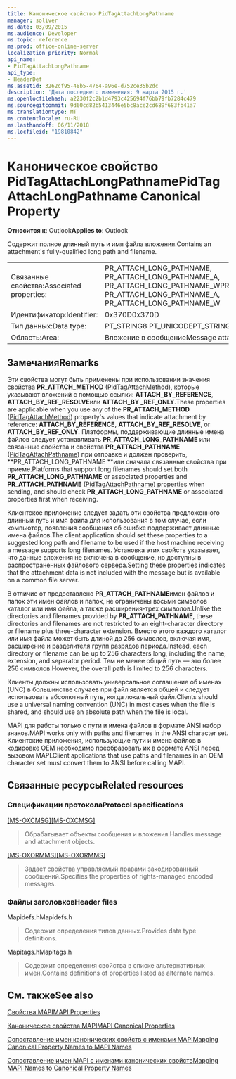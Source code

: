 ```yaml
---
title: Каноническое свойство PidTagAttachLongPathname
manager: soliver
ms.date: 03/09/2015
ms.audience: Developer
ms.topic: reference
ms.prod: office-online-server
localization_priority: Normal
api_name:
- PidTagAttachLongPathname
api_type:
- HeaderDef
ms.assetid: 3262cf95-48b5-4764-a96e-d752ce35b2dc
description: 'Дата последнего изменения: 9 марта 2015 г.'
ms.openlocfilehash: a2230f2c2b1d4793c425694f76bb79fb7284c479
ms.sourcegitcommit: 9d60cd82b5413446e5bc8ace2cd689f683fb41a7
ms.translationtype: MT
ms.contentlocale: ru-RU
ms.lasthandoff: 06/11/2018
ms.locfileid: "19810842"
---
```

# <a name="pidtagattachlongpathname-canonical-property"></a><span data-ttu-id="9b224-103">Каноническое свойство PidTagAttachLongPathname</span><span class="sxs-lookup"><span data-stu-id="9b224-103">PidTagAttachLongPathname Canonical Property</span></span>

  
  
<span data-ttu-id="9b224-104">**Относится к**: Outlook</span><span class="sxs-lookup"><span data-stu-id="9b224-104">**Applies to**: Outlook</span></span> 
  
<span data-ttu-id="9b224-105">Содержит полное длинный путь и имя файла вложения.</span><span class="sxs-lookup"><span data-stu-id="9b224-105">Contains an attachment's fully-qualified long path and filename.</span></span> 
  
|||
|:-----|:-----|
|<span data-ttu-id="9b224-106">Связанные свойства:</span><span class="sxs-lookup"><span data-stu-id="9b224-106">Associated properties:</span></span>  <br/> |<span data-ttu-id="9b224-107">PR_ATTACH_LONG_PATHNAME, PR_ATTACH_LONG_PATHNAME_A, PR_ATTACH_LONG_PATHNAME_W</span><span class="sxs-lookup"><span data-stu-id="9b224-107">PR_ATTACH_LONG_PATHNAME, PR_ATTACH_LONG_PATHNAME_A, PR_ATTACH_LONG_PATHNAME_W</span></span>  <br/> |
|<span data-ttu-id="9b224-108">Идентификатор:</span><span class="sxs-lookup"><span data-stu-id="9b224-108">Identifier:</span></span>  <br/> |<span data-ttu-id="9b224-109">0x370D</span><span class="sxs-lookup"><span data-stu-id="9b224-109">0x370D</span></span>  <br/> |
|<span data-ttu-id="9b224-110">Тип данных:</span><span class="sxs-lookup"><span data-stu-id="9b224-110">Data type:</span></span>  <br/> |<span data-ttu-id="9b224-111">PT_STRING8 PT_UNICODE</span><span class="sxs-lookup"><span data-stu-id="9b224-111">PT_STRING8, PT_UNICODE</span></span>  <br/> |
|<span data-ttu-id="9b224-112">Область:</span><span class="sxs-lookup"><span data-stu-id="9b224-112">Area:</span></span>  <br/> |<span data-ttu-id="9b224-113">Вложение в сообщение</span><span class="sxs-lookup"><span data-stu-id="9b224-113">Message attachment</span></span>  <br/> |
   
## <a name="remarks"></a><span data-ttu-id="9b224-114">Замечания</span><span class="sxs-lookup"><span data-stu-id="9b224-114">Remarks</span></span>

<span data-ttu-id="9b224-115">Эти свойства могут быть применены при использовании значения свойства **PR_ATTACH_METHOD** ([PidTagAttachMethod](pidtagattachmethod-canonical-property.md)), которые указывают вложений с помощью ссылки: **ATTACH_BY_REFERENCE**, **ATTACH_BY_REF_RESOLVE**или **ATTACH_BY _REF_ONLY**.</span><span class="sxs-lookup"><span data-stu-id="9b224-115">These properties are applicable when you use any of the **PR_ATTACH_METHOD** ([PidTagAttachMethod](pidtagattachmethod-canonical-property.md)) property's values that indicate attachment by reference: **ATTACH_BY_REFERENCE**, **ATTACH_BY_REF_RESOLVE**, or **ATTACH_BY_REF_ONLY**.</span></span> <span data-ttu-id="9b224-116">Платформы, поддерживающие длинные имена файлов следует устанавливать **PR_ATTACH_LONG_PATHNAME** или связанные свойства и свойства **PR_ATTACH_PATHNAME** ([PidTagAttachPathname](pidtagattachpathname-canonical-property.md)) при отправке и должен проверить, **PR_ATTACH_LONG_PATHNAME **или сначала связанные свойства при приеме.</span><span class="sxs-lookup"><span data-stu-id="9b224-116">Platforms that support long filenames should set both **PR_ATTACH_LONG_PATHNAME** or associated properties and **PR_ATTACH_PATHNAME** ([PidTagAttachPathname](pidtagattachpathname-canonical-property.md)) properties when sending, and should check **PR_ATTACH_LONG_PATHNAME** or associated properties first when receiving.</span></span> 
  
<span data-ttu-id="9b224-117">Клиентское приложение следует задать эти свойства предложенного длинный путь и имя файла для использования в том случае, если компьютер, появления сообщения об ошибке поддерживает длинные имена файлов.</span><span class="sxs-lookup"><span data-stu-id="9b224-117">The client application should set these properties to a suggested long path and filename to be used if the host machine receiving a message supports long filenames.</span></span> <span data-ttu-id="9b224-118">Установка этих свойств указывает, что данные вложения не включена в сообщение, но доступны в распространенных файлового сервера.</span><span class="sxs-lookup"><span data-stu-id="9b224-118">Setting these properties indicates that the attachment data is not included with the message but is available on a common file server.</span></span> 
  
<span data-ttu-id="9b224-119">В отличие от предоставлено **PR_ATTACH_PATHNAME**имен файлов и папок эти имен файлов и папок, не ограничены восьми символов каталог или имя файла, а также расширения-трех символов.</span><span class="sxs-lookup"><span data-stu-id="9b224-119">Unlike the directories and filenames provided by **PR_ATTACH_PATHNAME**, these directories and filenames are not restricted to an eight-character directory or filename plus three-character extension.</span></span> <span data-ttu-id="9b224-120">Вместо этого каждого каталог или имя файла может быть длиной до 256 символов, включая имя, расширение и разделителя групп разрядов периода.</span><span class="sxs-lookup"><span data-stu-id="9b224-120">Instead, each directory or filename can be up to 256 characters long, including the name, extension, and separator period.</span></span> <span data-ttu-id="9b224-121">Тем не менее общий путь — это более 256 символов.</span><span class="sxs-lookup"><span data-stu-id="9b224-121">However, the overall path is limited to 256 characters.</span></span> 
  
<span data-ttu-id="9b224-122">Клиенты должны использовать универсальное соглашение об именах (UNC) в большинстве случаев при файл является общей и следует использовать абсолютный путь, когда локальный файл.</span><span class="sxs-lookup"><span data-stu-id="9b224-122">Clients should use a universal naming convention (UNC) in most cases when the file is shared, and should use an absolute path when the file is local.</span></span>
  
<span data-ttu-id="9b224-123">MAPI для работы только с пути и имена файлов в формате ANSI набор знаков.</span><span class="sxs-lookup"><span data-stu-id="9b224-123">MAPI works only with paths and filenames in the ANSI character set.</span></span> <span data-ttu-id="9b224-124">Клиентские приложения, использующие пути и имена файлов в кодировке OEM необходимо преобразовать их в формате ANSI перед вызовом MAPI.</span><span class="sxs-lookup"><span data-stu-id="9b224-124">Client applications that use paths and filenames in an OEM character set must convert them to ANSI before calling MAPI.</span></span> 
  
## <a name="related-resources"></a><span data-ttu-id="9b224-125">Связанные ресурсы</span><span class="sxs-lookup"><span data-stu-id="9b224-125">Related resources</span></span>

### <a name="protocol-specifications"></a><span data-ttu-id="9b224-126">Спецификации протокола</span><span class="sxs-lookup"><span data-stu-id="9b224-126">Protocol specifications</span></span>

<span data-ttu-id="9b224-127">[[MS-OXCMSG]](http://msdn.microsoft.com/library/7fd7ec40-deec-4c06-9493-1bc06b349682%28Office.15%29.aspx)</span><span class="sxs-lookup"><span data-stu-id="9b224-127">[[MS-OXCMSG]](http://msdn.microsoft.com/library/7fd7ec40-deec-4c06-9493-1bc06b349682%28Office.15%29.aspx)</span></span>
  
> <span data-ttu-id="9b224-128">Обрабатывает объекты сообщения и вложения.</span><span class="sxs-lookup"><span data-stu-id="9b224-128">Handles message and attachment objects.</span></span>
    
<span data-ttu-id="9b224-129">[[MS-OXORMMS]](http://msdn.microsoft.com/library/a121dda4-48f3-41f8-b12f-170f533038bb%28Office.15%29.aspx)</span><span class="sxs-lookup"><span data-stu-id="9b224-129">[[MS-OXORMMS]](http://msdn.microsoft.com/library/a121dda4-48f3-41f8-b12f-170f533038bb%28Office.15%29.aspx)</span></span>
  
> <span data-ttu-id="9b224-130">Задает свойства управляемый правами закодированный сообщений.</span><span class="sxs-lookup"><span data-stu-id="9b224-130">Specifies the properties of rights-managed encoded messages.</span></span>
    
### <a name="header-files"></a><span data-ttu-id="9b224-131">Файлы заголовков</span><span class="sxs-lookup"><span data-stu-id="9b224-131">Header files</span></span>

<span data-ttu-id="9b224-132">Mapidefs.h</span><span class="sxs-lookup"><span data-stu-id="9b224-132">Mapidefs.h</span></span>
  
> <span data-ttu-id="9b224-133">Содержит определения типов данных.</span><span class="sxs-lookup"><span data-stu-id="9b224-133">Provides data type definitions.</span></span>
    
<span data-ttu-id="9b224-134">Mapitags.h</span><span class="sxs-lookup"><span data-stu-id="9b224-134">Mapitags.h</span></span>
  
> <span data-ttu-id="9b224-135">Содержит определения свойства в списке альтернативных имен.</span><span class="sxs-lookup"><span data-stu-id="9b224-135">Contains definitions of properties listed as alternate names.</span></span>
    
## <a name="see-also"></a><span data-ttu-id="9b224-136">См. также</span><span class="sxs-lookup"><span data-stu-id="9b224-136">See also</span></span>



[<span data-ttu-id="9b224-137">Свойства MAPI</span><span class="sxs-lookup"><span data-stu-id="9b224-137">MAPI Properties</span></span>](mapi-properties.md)
  
[<span data-ttu-id="9b224-138">Каноническое свойства MAPI</span><span class="sxs-lookup"><span data-stu-id="9b224-138">MAPI Canonical Properties</span></span>](mapi-canonical-properties.md)
  
[<span data-ttu-id="9b224-139">Сопоставление имен канонических свойств с именами MAPI</span><span class="sxs-lookup"><span data-stu-id="9b224-139">Mapping Canonical Property Names to MAPI Names</span></span>](mapping-canonical-property-names-to-mapi-names.md)
  
[<span data-ttu-id="9b224-140">Сопоставление имен MAPI с именами канонических свойств</span><span class="sxs-lookup"><span data-stu-id="9b224-140">Mapping MAPI Names to Canonical Property Names</span></span>](mapping-mapi-names-to-canonical-property-names.md)

